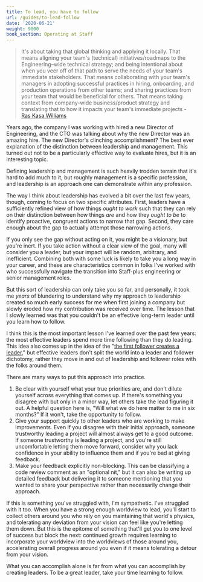 ```yaml
---
title: To lead, you have to follow
url: /guides/to-lead-follow
date: '2020-06-21'
weight: 9000
book_section: Operating at Staff
---
```



> It's about taking that global thinking and applying it locally. That means aligning your team's (technical) initiatives/roadmaps to the Engineering–wide technical strategy; and being intentional about when you veer off of that path to serve the needs of your team's immediate stakeholders. That means collaborating with your team's managers in adopting successful practices in hiring, onboarding, and production operations from other teams; and sharing practices from your team that would be beneficial for others. That means taking context from company-wide business/product strategy and translating that to how it impacts your team's immediate projects
> \- [Ras Kasa Williams](/stories/ras-kasa-williams)


Years ago, the company I was working with hired a new Director of Engineering, and the CTO was talking about why the new Director was an amazing hire. The new Director's clinching accomplishment? The best ever explanation of the distinction between leadership and management. This turned out not to be a particularly effective way to evaluate hires, but it is an interesting topic.

Defining leadership and management is such heavily trodden terrain that it's hard to add much to it, but roughly management is a specific profession, and leadership is an approach one can demonstrate within any profession.

The way I think about leadership has evolved a bit over the last few years, though, coming to focus on two specific attributes. First, leaders have a sufficiently refined view of how things _ought to work_ such that they can rely on their distinction between how things _are_ and how they _ought_ _to be_ to identify proactive, congruent actions to narrow that gap. Second, they care enough about the gap to actually attempt those narrowing actions.

If you only see the gap without acting on it, you might be a visionary, but you're inert. If you take action without a clear view of the goal, many will consider you a leader, but your impact will be random, arbitrary, and inefficient. Combining both with some luck is likely to take you a long way in your career, and these are characteristics common in folks I've worked with who successfully navigate
the transition into Staff-plus engineering or senior management roles.

But this sort of leadership can only take you so far, and personally, it took me _years_ of blundering to understand why my approach to leadership created so much early success for me when first joining a company but slowly eroded how my contribution was received over time. The lesson that I slowly learned was that you couldn't be an effective long-term leader until you learn how to follow.

I think this is the most important lesson I've learned over the past few years: the most effective leaders spend more time following than they do leading. This idea also comes up in the idea of the "[the first follower creates a leader](https://www.cornerstoneondemand.com/rework/ted-talk-tuesday-how-start-movement)," but effective leaders don't split the world into a leader and follower dichotomy, rather they move in and out of leadership and follower roles with the folks around them.

There are many ways to put this approach into practice.

1. Be clear with yourself what your true priorities are, and don't dilute yourself across everything that comes up. If there's something you disagree with but only in a minor way, let others take the lead figuring it out. A helpful question here is, "Will what we do here matter to me in six months?" If it won't, take the opportunity to follow.
2. Give your support quickly to other leaders who are working to make improvements. Even if you disagree with their initial approach, someone trustworthy leading a project will almost always get to a good outcome. If someone trustworthy is leading a project, and you're still uncomfortable letting them move forward, consider why you lack confidence in your ability to influence them and if you're bad at giving feedback.
3. Make your feedback explicitly non-blocking. This can be classifying a code review comment as an "optional nit," but it can also be writing up detailed feedback but delivering it to someone mentioning that you wanted to share your perspective rather than necessarily change their approach.

If this is something you've struggled with, I'm sympathetic. I've struggled with it too. When you have a strong enough worldview to lead, you'll start to collect others around you who rely on you maintaining that world's physics, and tolerating any deviation from your vision can feel like you're letting them down. But this is the epitome of something that'll get you to one level of success but block the next: continued growth requires learning to incorporate your worldview into the worldviews of those around you, accelerating overall progress around you even if it means tolerating a detour from your vision.

What you can accomplish alone is far from what you can accomplish by creating leaders. To be a great leader, take your time learning to follow.
